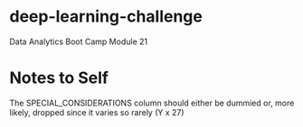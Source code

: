 # deep-learning-challenge
Data Analytics Boot Camp Module 21

# Notes to Self
The SPECIAL_CONSIDERATIONS column should either be dummied or, more likely, dropped since it varies so rarely (Y x 27)
